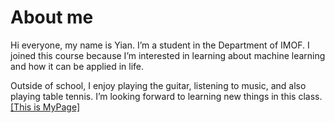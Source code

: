 # About me
Hi everyone, my name is Yian. I’m a student in the Department of IMOF. I joined this course because I’m interested in learning about machine learning and how it can be applied in life.

Outside of school, I enjoy playing the guitar, listening to music, and also playing table tennis. I’m looking forward to learning new things in this class.
[[This is MyPage]](https://github.com/annachen88)

